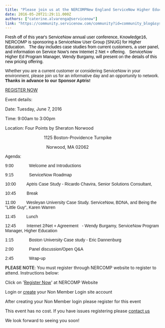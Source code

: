 ```yaml
---
title: "Please join us at the NERCOMPNew England ServiceNow Higher Education User group in Norwood MA on June th"
date: 2016-05-20T21:29:11.000Z
authors: ["caterine.alvarenga@servicenow"]
link: "https://community.servicenow.com/community?id=community_blog&sys_id=e12e666ddbd0dbc01dcaf3231f9619f9"
---
```

<p style="color: #000000; font-family: Calibri, sans-serif;"><span style="font-family: arial, helvetica, sans-serif;">Fresh off of this year's ServiceNow annual user conference, Knowledge16, NERCOMP is sponsoring a ServiceNow User Group (SNUG) for Higher Education.   The day includes case studies from current customers, a user panel, and information on Service Now's new Internet 2 Net + offering.   ServiceNow Higher Ed Program Manager, Wendy Burgamy, will present on the details of this new pricing offering.</span></p><p></p><p><span style="font-family: arial, helvetica, sans-serif;">Whether you are a current customer or considering ServiceNow in your environment, please join us for an informative day and an opportunity to network.<span style="font-family: arial, helvetica, sans-serif; font-size: 12pt;"> </span></span><span style="font-family: arial, helvetica, sans-serif;"><strong>Thanks in advance</strong></span><span style="font-family: arial, helvetica, sans-serif;"><strong> to our Sponsor Aptris!</strong></span></p><p></p><p><a title="t.ly/1UZLGFp" href="http://bit.ly/1UZLGFp">REGISTER NOW </a></p><p>Event details:</p><p>Date: Tuesday, June 7, 2016</p><p>Time: 9:00am to 3:00pm</p><p>Location: Four Points by Sheraton Norwood</p><p>                                 1125 Boston-Providence Turnpike</p><p>                                   Norwood, MA 02062</p><p></p><p><span style="font-family: arial,helvetica,sans-serif;">Agenda:</span></p><p></p><p><span style="font-family: arial,helvetica,sans-serif;">9:00             Welcome and Introductions</span></p><p><span style="font-family: arial,helvetica,sans-serif;">9:15             ServiceNow Roadmap</span></p><p><span style="font-family: arial,helvetica,sans-serif;">10:00         Aptris Case Study - Ricardo Chavira, Senior Solutions Consultant, </span></p><p><span style="font-family: arial,helvetica,sans-serif;">10:45         Break</span></p><p><span style="font-family: arial,helvetica,sans-serif;">11:00         Wesleyan University Case Study. ServiceNow, BDNA, and Being the "Little Guy", Karen Warren </span></p><p><span style="font-family: arial,helvetica,sans-serif;">11:45         Lunch</span></p><p><span style="font-family: arial,helvetica,sans-serif;">12:45         Internet 2/Net + Agreement   - Wendy Burgamy, ServiceNow Program Manager, Higher Education</span></p><p><span style="font-family: arial,helvetica,sans-serif;">1:15             Boston University Case study - Eric Dannenburg</span></p><p><span style="font-family: arial,helvetica,sans-serif;">2:00             Panel discussion/Open Q&amp;A</span></p><p><span style="font-family: arial,helvetica,sans-serif;">2:45             Wrap-up </span></p><p></p><p><span style="color: #3d3d3d;"><strong>PLEASE NOTE</strong></span>: You must register through NERCOMP website to register to attend. Instructions below:</p><p>Click on '<a title="t.ly/1UZLGFp" href="http://bit.ly/1UZLGFp">Register Now</a>' at NERCOMP Website</p><p>Login or <a title="t.ly/1XpKjR5" href="http://bit.ly/1XpKjR5">create</a> your Non Member Login site account</p><p>After creating your Non Member login please register for this event</p><p>This event has no cost. If you have issues registering please <a title="terine.alvarenga@servicenow.com" href="mailto:caterine.alvarenga@servicenow.com">contact us </a></p><p></p><p>We look forward to seeing you soon!</p>
